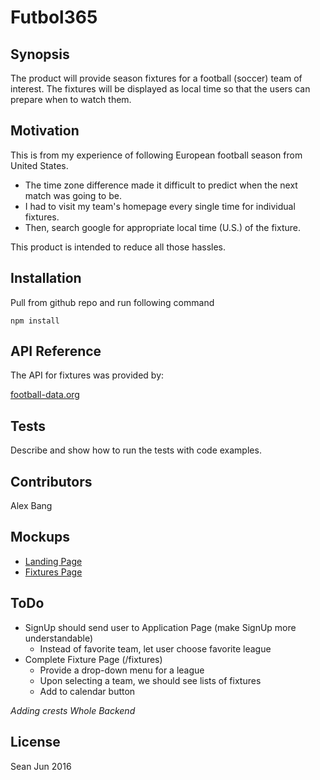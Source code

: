 # Futbol365

## Synopsis

The product will provide season fixtures for a football (soccer) team of interest.
The fixtures will be displayed as local time so that the users can prepare when to watch them.

## Motivation

This is from my experience of following European football season from United States.

- The time zone difference made it difficult to predict when the next match was going to be.
- I had to visit my team's homepage every single time for individual fixtures. 
- Then, search google for appropriate local time (U.S.) of the fixture.

This product is intended to reduce all those hassles.

## Installation

Pull from github repo and run following command

```
npm install
```

## API Reference

The API for fixtures was provided by:

[football-data.org](http://api.football-data.org/index)

## Tests

Describe and show how to run the tests with code examples.

## Contributors

Alex Bang

## Mockups

- [Landing Page](https://wireframe.cc/Txg71W)
- [Fixtures Page](https://wireframe.cc/mxcanv)

## ToDo

- SignUp should send user to Application Page (make SignUp more understandable)
    - Instead of favorite team, let user choose favorite league
- Complete Fixture Page (/fixtures)
    - Provide a drop-down menu for a league
    - Upon selecting a team, we should see lists of fixtures
    - Add to calendar button
    
_Adding crests_
_Whole Backend_

## License

Sean Jun 2016